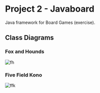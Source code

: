 # Project 2 - Javaboard
Java framework for Board Games (exercise).

## Class Diagrams
### Fox and Hounds

![fh](classfoxhounds.jpg)

### Five Field Kono

![ffk](classffk.jpg)
